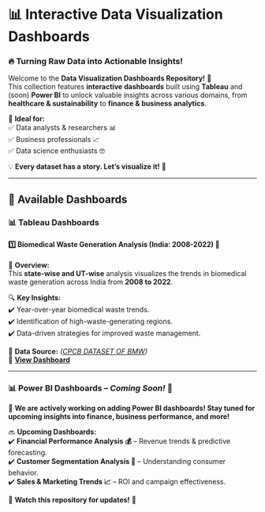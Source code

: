 # 📊 Interactive Data Visualization Dashboards  

### 🔥 Turning Raw Data into Actionable Insights!  

Welcome to the **Data Visualization Dashboards Repository!** 🎉  
This collection features **interactive dashboards** built using **Tableau** and (soon) **Power BI** to unlock valuable insights across various domains, from **healthcare & sustainability** to **finance & business analytics**.  

🚀 **Ideal for:**  
✅ Data analysts & researchers 📊  
✅ Business professionals 📈  
✅ Data science enthusiasts 🤓  

💡 **Every dataset has a story. Let’s visualize it!** 🎨  

---

## 🚀 Available Dashboards  

### 📊 Tableau Dashboards  

#### 1️⃣ Biomedical Waste Generation Analysis (India: 2008-2022) 🏥  
📌 **Overview:**  
This **state-wise and UT-wise** analysis visualizes the trends in biomedical waste generation across India from **2008 to 2022**.  

🔍 **Key Insights:**  
✔️ Year-over-year biomedical waste trends.  
✔️ Identification of high-waste-generating regions.  
✔️ Data-driven strategies for improved waste management.  

📂 **Data Source:** _([CPCB DATASET OF BMW](https://cpcb.nic.in/))_  
🔗 **[View Dashboard](https://public.tableau.com/app/profile/jyoti.yadav1133/viz/DashboardBMW_17429758822600/DashboardBMW)** 

---

### 📊 Power BI Dashboards – *Coming Soon!* 🚀  

🚧 **We are actively working on adding Power BI dashboards! Stay tuned for upcoming insights into finance, business performance, and more!**  

🔜 **Upcoming Dashboards:**  
✔️ **Financial Performance Analysis 💰** – Revenue trends & predictive forecasting.  
✔️ **Customer Segmentation Analysis 👥** – Understanding consumer behavior.  
✔️ **Sales & Marketing Trends 📈** – ROI and campaign effectiveness.  

📌 **Watch this repository for updates!** 👀  




